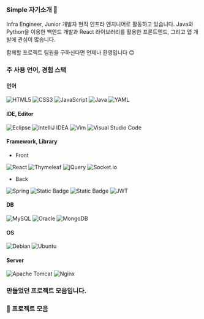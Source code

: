 ### Simple 자기소개 🙌
Infra Engineer, Junior 개발자
현직 인프라 엔지니어로 활동하고 있습니다.
Java와 Python을 이용한 백엔드 개발과 React 라이브러리를 활용한 프론트엔드,
그리고 앱 개발에 관심이 많습니다.

함께할 프로젝트 팀원을 구하신다면 언제나 환영입니다 😊

### 주 사용 언어, 경험 스택
#### 언어
![HTML5](https://img.shields.io/badge/html5-%23E34F26.svg?style=for-the-badge&logo=html5&logoColor=white)  ![CSS3](https://img.shields.io/badge/css3-%231572B6.svg?style=for-the-badge&logo=css3&logoColor=white) ![JavaScript](https://img.shields.io/badge/javascript-%23323330.svg?style=for-the-badge&logo=javascript&logoColor=%23F7DF1E) ![Java](https://img.shields.io/badge/java-%23ED8B00.svg?style=for-the-badge&logo=openjdk&logoColor=white) ![YAML](https://img.shields.io/badge/yaml-%23ffffff.svg?style=for-the-badge&logo=yaml&logoColor=151515)
#### IDE, Editor
![Eclipse](https://img.shields.io/badge/Eclipse-FE7A16.svg?style=for-the-badge&logo=Eclipse&logoColor=white) ![IntelliJ IDEA](https://img.shields.io/badge/IntelliJIDEA-000000.svg?style=for-the-badge&logo=intellij-idea&logoColor=white) ![Vim](https://img.shields.io/badge/VIM-%2311AB00.svg?style=for-the-badge&logo=vim&logoColor=white) ![Visual Studio Code](https://img.shields.io/badge/Visual%20Studio%20Code-0078d7.svg?style=for-the-badge&logo=visual-studio-code&logoColor=white) 
#### Framework, Library
- Front
  
![React](https://img.shields.io/badge/react-%2320232a.svg?style=for-the-badge&logo=react&logoColor=%2361DAFB) ![Thymeleaf](https://img.shields.io/badge/Thymeleaf-%23005C0F.svg?style=for-the-badge&logo=Thymeleaf&logoColor=white) ![jQuery](https://img.shields.io/badge/jquery-%230769AD.svg?style=for-the-badge&logo=jquery&logoColor=white) ![Socket.io](https://img.shields.io/badge/Socket.io-black?style=for-the-badge&logo=socket.io&badgeColor=010101)
- Back
  
![Spring](https://img.shields.io/badge/spring-%236DB33F.svg?style=for-the-badge&logo=spring&logoColor=white) ![Static Badge](https://img.shields.io/badge/SpringBoot-%236DB33F?style=for-the-badge&logo=Spring%20Boot&logoColor=white) ![Static Badge](https://img.shields.io/badge/SpringSecurity-%236DB33F?style=for-the-badge&logo=Spring%20Security&logoColor=white) ![JWT](https://img.shields.io/badge/JWT-black?style=for-the-badge&logo=JSON%20web%20tokens) 
#### DB
![MySQL](https://img.shields.io/badge/mysql-4479A1.svg?style=for-the-badge&logo=mysql&logoColor=white) ![Oracle](https://img.shields.io/badge/Oracle-F80000?style=for-the-badge&logo=oracle&logoColor=white) ![MongoDB](https://img.shields.io/badge/MongoDB-%234ea94b.svg?style=for-the-badge&logo=mongodb&logoColor=white)
#### OS
![Debian](https://img.shields.io/badge/Debian-D70A53?style=for-the-badge&logo=debian&logoColor=white) ![Ubuntu](https://img.shields.io/badge/Ubuntu-E95420?style=for-the-badge&logo=ubuntu&logoColor=white)
#### Server
![Apache Tomcat](https://img.shields.io/badge/apache%20tomcat-%23F8DC75.svg?style=for-the-badge&logo=apache-tomcat&logoColor=black) ![Nginx](https://img.shields.io/badge/nginx-%23009639.svg?style=for-the-badge&logo=nginx&logoColor=white)

### 만들었던 프로젝트 모음입니다.
<h3><a href="https://github.com/Robbie-Kim/WorkSpace.git" style="text-decoration:none">📜 프로젝트 모음</a></h3>
